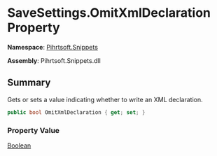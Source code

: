 # SaveSettings\.OmitXmlDeclaration Property

**Namespace**: [Pihrtsoft.Snippets](../../README.md)

**Assembly**: Pihrtsoft\.Snippets\.dll

## Summary

Gets or sets a value indicating whether to write an XML declaration\.

```csharp
public bool OmitXmlDeclaration { get; set; }
```

### Property Value

[Boolean](https://docs.microsoft.com/en-us/dotnet/api/system.boolean)

